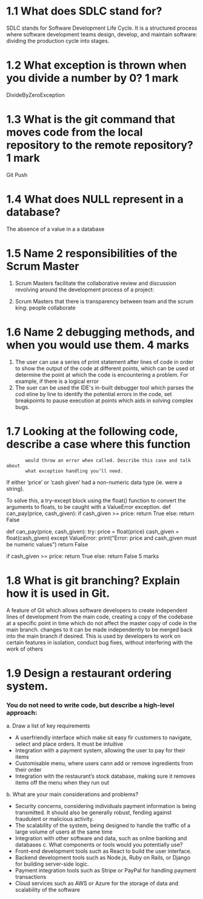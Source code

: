 # 1.1 What does SDLC stand for? 
SDLC stands for Software Development Life Cycle. It is a structured process where software development teams design, develop, and maintain software: dividing the production cycle into stages.

# 1.2   What exception is thrown when you divide a number by 0?	1 mark
DivideByZeroException


# 1.3   What is the git command that moves code from the local repository to the remote repository? 	1 mark
Git Push

# 1.4   What does NULL represent in a database? 	   
The absence of a value in a a database

# 1.5   Name 2 responsibilities of the Scrum Master 
1. Scrum Masters facilitate the collaborative review and discussion revolving around the development process of a project: 

2. Scrum Masters that there is transparency between team and the scrum king: people collaborate 


# 1.6   Name 2 debugging methods, and when you would use them.	  4 marks
1. The user can use a series of print statement after lines of code in order to show the output of the code at different points, which can be used ot determine the point at which the code is encountering a problem. For example, if there is a logical error
2. The suer can be used the IDE's in-built debugger tool which parses the cod eline by line to identify the potential errors in the code, set breakpoints to pause execution at points which aids in solving complex bugs.

# 1.7   Looking at the following code, describe a case where this function
           would throw an error when called. Describe this case and talk about
           what exception handling you’ll need. 

If either ‘price’ or ‘cash given’ had a non-numeric data type (ie. were a string). 

To solve this, a try-except block using the float() function to convert the arguments to floats, to be caught with a ValueError exception. 
def can_pay(price, cash_given):
   if cash_given >= price:
       return True
   else:
       return False

def can_pay(price, cash_given):
   try:
       price = float(price)
       cash_given = float(cash_given)
   except ValueError:
       print("Error: price and cash_given must be numeric values")
       return False

   if cash_given >= price:
       return True
   else:
       return False
	  5 marks

# 1.8    What is git branching? Explain how it is used in Git.
A feature of Git which allows software developers to create independent lines of development from the main code, creating a copy of the codebase at a specific point in time which do not affect the master copy of code in the main branch. changes to it can be made independently to be merged back into the main branch if desired. This is used by developers to  work on certain features in isolation, conduct bug fixes, without interfering with the work of others


# 1.9  Design a restaurant ordering system. 
### You do not need to write code, but describe a high-level approach: 
a.	Draw a list of key requirements
-	A userfriendly interface which make sit easy fir customers to navigate, select and place orders. It must be intuitive
-	Integration with a payment system, allowing the user to pay for their items
-	Customisable menu, where users cann add or remove ingredients from their order
-	Integration with the restaurant’s stock database, making sure it removes items off the menu when they run out

b.	What are your main considerations and problems?
-	Security concerns, considering individuals payment information is being transmitted. It should also be generally robust, fending against fraudulent or malicious activity.
-	The scalability of the system, being designed to handle the traffic of a  large volume of users at the same time
-	Integration with other software and data, such as online banking and databases
c.	What components or tools would you potentially use? 
-	Front-end development tools such as React to build the user interface. 
-	Backend development tools such as Node.js, Ruby on Rails, or Django for building server-side logic.
-	Payment integration tools such as Stripe or PayPal for handling payment transactions
-	Cloud services such as AWS or Azure for the storage of data and scalability of the software


